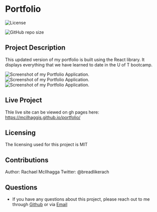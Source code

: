 # Portfolio

![License](https://img.shields.io/github/license/mcilhaggis/employee-tracker)

![GitHub repo size](https://img.shields.io/github/repo-size/mcilhaggis/employee-tracker)

## Project Description

This updated version of my portfolio is built using the React library. It displays everything that we have learned to date in the U of T bootcamp.

![Screenshot of my Portfolio Application.](public/assets/css/img/Screenshot-1.png "Screenshot of my Portfolio Application")
![Screenshot of my Portfolio Application.](public/assets/css/img/Screenshot-2.png "Screenshot of my Portfolio Application")
![Screenshot of my Portfolio Application.](public/assets/css/img/Screenshot-3.png "Screenshot of my Portfolio Application")


## Live Project

Thle live site can be viewed on gh pages here: https://mcilhaggis.github.io/portfolio/

## Licensing 
The licensing used for this project is MIT

## Contributions 
Author: Rachael McIlhagga
Twitter: @breadlikerach
    
## Questions
* If you have any questions about this project, please reach out to me  through <a href="https://github.com/mcilhaggis">Github</a>  or via <a href="mailto:rachael.mcilhagga@live.co.uk">Email</a>